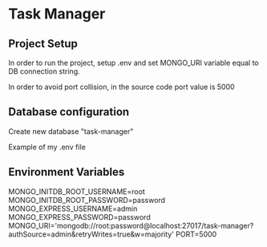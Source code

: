 # Task Manager

## Project Setup 
<p>In order to run the project, setup .env and set MONGO_URI variable equal to DB connection string.</p>
<p>In order to avoid port collision, in the source code port value is 5000</p>

## Database configuration
<p>Create new database "task-manager"</p>
<p>Example of my .env file</p>

## Environment Variables 
MONGO_INITDB_ROOT_USERNAME=root
MONGO_INITDB_ROOT_PASSWORD=password
MONGO_EXPRESS_USERNAME=admin
MONGO_EXPRESS_PASSWORD=password
MONGO_URI='mongodb://root:password@localhost:27017/task-manager?authSource=admin&retryWrites=true&w=majority'
PORT=5000
